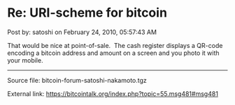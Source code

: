 # Re: URI-scheme for bitcoin

Post by: satoshi on February 24, 2010, 05:57:43 AM

That would be nice at point-of-sale. &nbsp;The cash register displays a QR-code encoding a bitcoin address and amount on a screen and you photo it with your mobile.

---

Source file: bitcoin-forum-satoshi-nakamoto.tgz

External link: https://bitcointalk.org/index.php?topic=55.msg481#msg481
